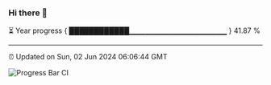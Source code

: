 ### Hi there 👋

⏳ Year progress { ████████████▁▁▁▁▁▁▁▁▁▁▁▁▁▁▁▁▁▁ } 41.87 %

---

⏰ Updated on Sun, 02 Jun 2024 06:06:44 GMT

![Progress Bar CI](https://github.com/liununu/liununu/workflows/Progress%20Bar%20CI/badge.svg)
